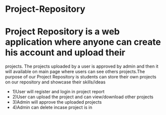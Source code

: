 # Project-Repository
# Project Repository is a web application where anyone can create his account and upload their
projects. The projects uploaded by a user is approved by admin and then it will available on
main page where users can see others projects.The purpose of our Project Repository is
students can store their own projects on our repository and showcase their skills/ideas
- 1)User will register and login in project report 
- 2)User can upload the project and can view/download other projects
- 3)Admin will approve the uploaded projects
- 4)Admin can delete incase project is in
